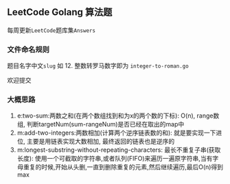 ## LeetCode Golang 算法题

每周更新`LeetCode`题库集`Answers`

### 文件命名规则

题目名字中文`slug` 如 12. 整数转罗马数字即为 `integer-to-roman.go`

欢迎提交

### 大概思路
1. e:two-sum:两数之和(在两个数组找到和为x的两个数的下标): O(n), range数组, 判断targetNum(sum-rangeNum)是否已经在取出的map中
2. m:add-two-integers:两数相加(计算两个逆序链表数的和): 就是要实现一下进位, 主要是用链表实现大数相加, 最终返回的链表也是逆序的
3. m:longest-substring-without-repeating-characters: 最长不重复子串(获取长度): 使用一个可截取的字符串,或者队列(FIFO)来遍历一遍原字符串,当有字母重复的时候,开始从头删,一直到删除重复的元素,然后继续遍历,最后O(n)得到max